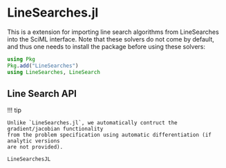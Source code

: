 # LineSearches.jl

This is a extension for importing line search algorithms from LineSearches into the SciML
interface. Note that these solvers do not come by default, and thus one needs to install the
package before using these solvers:

```julia
using Pkg
Pkg.add("LineSearches")
using LineSearches, LineSearch
```

## Line Search API

!!! tip
    
    Unlike `LineSearches.jl`, we automatically contruct the gradient/jacobian functionality
    from the problem specification using automatic differentiation (if analytic versions
    are not provided).

```@docs
LineSearchesJL
```
